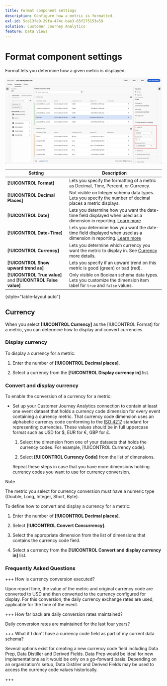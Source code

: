 ```yaml
---
title: Format component settings
description: Configure how a metric is formatted.
exl-id: 5ce13fe9-29fa-474c-bae3-65f275153a59
solution: Customer Journey Analytics
feature: Data Views
---
```

# Format component settings

Format lets you determine how a given metric is displayed.

![Format settings](../assets/format-settings.png)

| Setting | Description |
| --- | --- |
| **[!UICONTROL Format]** | Lets you specify the formatting of a metric as Decimal, Time, Percent, or Currency. |
| **[!UICONTROL Decimal Places]** | Not visible on Integer schema data types. Lets you specify the number of decimal places a metric displays. |
| **[!UICONTROL Date]** | Lets you determine how you want the date-time field displayed when used as a dimension in reporting. [Learn more](../../use-cases/data-views/data-views-usecases.md#date-and-date-time-use-cases) |
| **[!UICONTROL Date-Time]** | Lets you determine how you want the date-time field displayed when used as a dimension in reporting. [Learn more](../../use-cases/data-views/data-views-usecases.md#date-and-date-time-use-cases) |
| **[!UICONTROL Currency]** | Lets you determine which currency you want the metric to display in. See [Currency](#currency) more details. |
| **[!UICONTROL Show upward trend as]** | Lets you specify if an upward trend on this metric is good (green) or bad (red). |
| **[!UICONTROL True value]** and **[!UICONTROL False value]** | Only visible on Boolean schema data types. Lets you customize the dimension item label for `true` and `false` values. |

{style="table-layout:auto"}


## Currency

When you select **[!UICONTROL Currency]** as the [!UICONTROL Format] for a metric, you can determine how to display and convert currencies.

### Display currency

To display a currency for a metric:

1.  Enter the number of **[!UICONTROL Decimal places]**.
  
2.  Select a currency from the **[!UICONTROL Display currency in]** list.


### Convert and display currency

To enable the conversion of a currency for a metric:
   
-   Set up your Customer Journey Analytics connection to contain at least one event dataset that holds a currency code dimension for every event containing a currency metric. That currency code dimension uses an alphabetic currency code conforming to the [ISO 4217](https://www.iso.org/iso-4217-currency-codes.html) standard for representing currencies. These values should be in full uppercase format such as USD for $, EUR for &euro;, GBP for £. 
 
    1.  Select the dimension from one of your datasets that holds the currency codes. For example, [!UICONTROL Currency code].

    2.  Select **[!UICONTROL Currency Code]** from the list of dimensions.

    Repeat these steps in case that you have more dimensions holding currency codes you want to use for currency conversion.

>[!NOTE]
>
>The metric you select for currency conversion must have a numeric type (Double, Long, Integer, Short, Byte).


To define how to convert and display a currency for a metric:

1.  Enter the number of **[!UICONTROL Decimal places]**.

2.  Select **[!UICONTROL Convert Concurrency]**.

3.  Select the appropriate dimension from the list of dimensions that contains the currency code field.

4.  Select a currency from the **[!UICONTROL Convert and display currency in]** list.

### Frequently Asked Questions

+++ How is currency conversion executed?

Upon report time, the value of the metric and original currency code are converted to USD and then converted to the currency configured for display. For this conversion, the daily currency exchange rates are used, applicable for the time of the event.

+++ How far back are daily conversion rates maintained?

Daily conversion rates are maintained for the last four years?

+++ What if I don't have a currency code field as part of my current data schema?

Several options exist for creating a new currency code field including Data Prep, Data Distiller and Derived Fields. Data Prep would be ideal for new implementations as it would be only on a go-forward basis. Depending on an organization's setup, Data Distiller and Derived Fields may be used to access the currency code values historically.

+++

